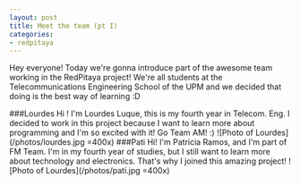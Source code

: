 ```yaml
---
layout: post
title: Meet the team (pt I)
categories:
- redpitaya
---
```


Hey everyone! Today we're gonna introduce part of the awesome team working in the RedPitaya project! We're all students at the Telecommunications Engineering School of the UPM and we decided that doing is the best way of learning :D


###Lourdes
Hi ! I'm Lourdes Luque, this is my fourth year in Telecom. Eng. I decided to work in this project because I want to learn more about programming and I'm so excited with it! Go Team AM! :)
![Photo of Lourdes](/photos/lourdes.jpg =400x)
###Pati
Hi! I'm Patricia Ramos, and I'm part of FM Team. I'm in my fourth year of studies, but I still want to learn more about technology and electronics. That's why I joined this amazing project!
![Photo of Lourdes](/photos/pati.jpg =400x)